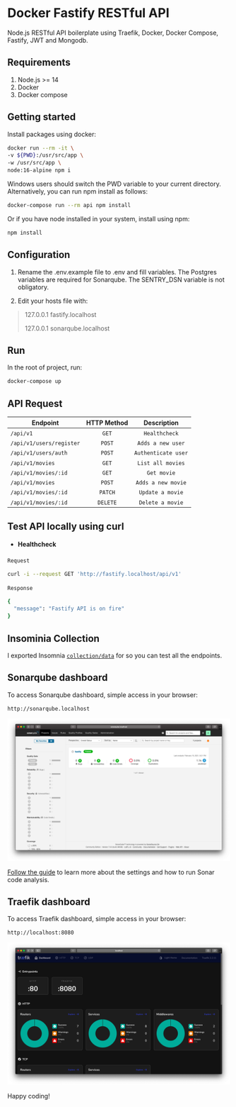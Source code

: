 # Docker Fastify RESTful API

Node.js RESTful API boilerplate using Traefik, Docker, Docker Compose, Fastify, JWT and Mongodb.

## Requirements
1. Node.js >= 14
2. Docker
3. Docker compose

## Getting started

Install packages using docker:

```sh
docker run --rm -it \
-v ${PWD}:/usr/src/app \
-w /usr/src/app \
node:16-alpine npm i
```

Windows users should switch the PWD variable to your current directory. Alternatively, you can run npm install as follows:

```sh
docker-compose run --rm api npm install
```

Or if you have node installed in your system, install using npm:

```sh
npm install
```

## Configuration

1. Rename the .env.example file to .env and fill variables. The Postgres variables are required for Sonarqube. The SENTRY_DSN variable is not obligatory.

2. Edit your hosts file with:
  >127.0.0.1 fastify.localhost
  >
  >127.0.0.1 sonarqube.localhost

## Run

In the root of project, run:

```sh
docker-compose up
```

## API Request

| Endpoint                           | HTTP Method             | Description             |
| ---------------------------------- | :---------------------: | :---------------------: |
| `/api/v1`                          | `GET`                   | `Healthcheck`           |
| `/api/v1/users/register`           | `POST`                  | `Adds a new user`       |
| `/api/v1/users/auth`               | `POST`                  | `Authenticate user`     |
| `/api/v1/movies`                   | `GET`                   | `List all movies`       |
| `/api/v1/movies/:id`               | `GET`                   | `Get movie`             |
| `/api/v1/movies`                   | `POST`                  | `Adds a new movie`      |
| `/api/v1/movies/:id`               | `PATCH`                 | `Update a movie`        |
| `/api/v1/movies/:id`               | `DELETE`                | `Delete a movie`        |


## Test API locally using curl

- #### Healthcheck

`Request`
```bash
curl -i --request GET 'http://fastify.localhost/api/v1'
```

`Response`
```bash
{
  "message": "Fastify API is on fire"
}
```

## Insominia Collection

I exported Insomnia [`collection/data`](insomnia_2021-02-07.json) for so you can test all the endpoints.

## Sonarqube dashboard

To access Sonarqube dashboard, simple access in your browser:

```sh
http://sonarqube.localhost
```

![](/sonarqube.png)

[Follow the guide](SONARQUBE.md) to learn more about the settings and how to run Sonar code analysis.

## Traefik dashboard

To access Traefik dashboard, simple access in your browser:

```sh
http://localhost:8080
```

![](/traefik.png)

Happy coding!

